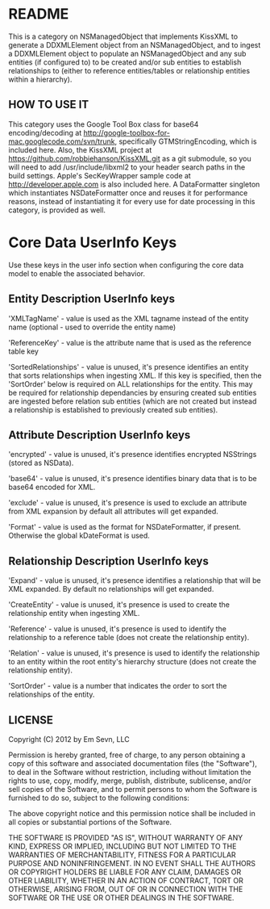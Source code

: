 README
======

This is a category on NSManagedObject that implements KissXML to generate a DDXMLElement object from an NSManagedObject, and to ingest a DDXMLElement object to populate an NSManagedObject and any sub entities (if configured to) to be created and/or sub entities to establish relationships to (either to reference entities/tables or relationship entities within a hierarchy).

HOW TO USE IT
-------------

This category uses the Google Tool Box class for base64 encoding/decoding at http://google-toolbox-for-mac.googlecode.com/svn/trunk, specifically GTMStringEncoding, which is included here. Also, the KissXML project at https://github.com/robbiehanson/KissXML.git as a git submodule, so you will need to add /usr/include/libxml2 to your header search paths in the build settings. Apple's SecKeyWrapper sample code at http://developer.apple.com is also included here. A DataFormatter singleton which instantiates NSDateFormatter once and reuses it for performance reasons, instead of instantiating it for every use for date processing in this category, is provided as well.

Core Data UserInfo Keys
=======================

Use these keys in the user info section when configuring the core data model to enable the associated behavior.

Entity Description UserInfo keys
--------------------------------

'XMLTagName' - value is used as the XML tagname instead of the entity name (optional - used to override the entity name)

'ReferenceKey' - value is the attribute name that is used as the reference table key

'SortedRelationships' - value is unused, it's presence identifies an entity that sorts relationships when ingesting XML. If this key is specified, then the 'SortOrder' below is required on ALL relationships for the entity. This may be required for relationship dependancies by ensuring created sub entities are ingested before relation sub entities (which are not created but instead a relationship is established to previously created sub entities).


Attribute Description UserInfo keys
-----------------------------------

'encrypted' - value is unused, it's presence identifies encrypted NSStrings (stored as NSData).

'base64' - value is unused, it's presence identifies binary data that is to be base64 encoded for XML.

'exclude' - value is unused, it's presence is used to exclude an attribute from XML expansion by default all attributes will get expanded.

'Format' - value is used as the format for NSDateFormatter, if present. Otherwise the global kDateFormat is used.


Relationship Description UserInfo keys
--------------------------------------

'Expand' - value is unused, it's presence identifies a relationship that will be XML expanded. By default no relationships will get expanded.

'CreateEntity' - value is unused, it's presence is used to create the relationship entity when ingesting XML.

'Reference' - value is unused, it's presence is used to identify the relationship to a reference table (does not create the relationship entity).

'Relation' - value is unused, it's presence is used to identify the relationship to an entity within the root entity's hierarchy structure (does not create the relationship entity).

'SortOrder' - value is a number that indicates the order to sort the relationships of the entity.


LICENSE
-------

Copyright (C) 2012 by Em Sevn, LLC

Permission is hereby granted, free of charge, to any person obtaining a copy
of this software and associated documentation files (the "Software"), to deal
in the Software without restriction, including without limitation the rights
to use, copy, modify, merge, publish, distribute, sublicense, and/or sell
copies of the Software, and to permit persons to whom the Software is
furnished to do so, subject to the following conditions:

The above copyright notice and this permission notice shall be included in
all copies or substantial portions of the Software.

THE SOFTWARE IS PROVIDED "AS IS", WITHOUT WARRANTY OF ANY KIND, EXPRESS OR
IMPLIED, INCLUDING BUT NOT LIMITED TO THE WARRANTIES OF MERCHANTABILITY,
FITNESS FOR A PARTICULAR PURPOSE AND NONINFRINGEMENT. IN NO EVENT SHALL THE
AUTHORS OR COPYRIGHT HOLDERS BE LIABLE FOR ANY CLAIM, DAMAGES OR OTHER
LIABILITY, WHETHER IN AN ACTION OF CONTRACT, TORT OR OTHERWISE, ARISING FROM,
OUT OF OR IN CONNECTION WITH THE SOFTWARE OR THE USE OR OTHER DEALINGS IN
THE SOFTWARE.
